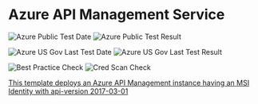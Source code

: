 # Azure API Management Service

![Azure Public Test Date](https://azurequickstartsservice.blob.core.windows.net/badges/101-api-management-create-with-msi/PublicLastTestDate.svg)
![Azure Public Test Result](https://azurequickstartsservice.blob.core.windows.net/badges/101-api-management-create-with-msi/PublicDeployment.svg)

![Azure US Gov Last Test Date](https://azurequickstartsservice.blob.core.windows.net/badges/101-api-management-create-with-msi/FairfaxLastTestDate.svg)
![Azure US Gov Last Test Result](https://azurequickstartsservice.blob.core.windows.net/badges/101-api-management-create-with-msi/FairfaxDeployment.svg)

![Best Practice Check](https://azurequickstartsservice.blob.core.windows.net/badges/101-api-management-create-with-msi/BestPracticeResult.svg)
![Cred Scan Check](https://azurequickstartsservice.blob.core.windows.net/badges/101-api-management-create-with-msi/CredScanResult.svg)

<a href="https://portal.azure.com/#create/Microsoft.Template/uri/https%3A%2F%2Fraw.githubusercontent.com%2Fazure%2Fazure-quickstart-templates%2Fmaster%2F101-api-management-create-with-msi%2Fazuredeploy.json" target="_blank">

This template deploys an Azure API Management instance having an MSI Identity
with api-version 2017-03-01
